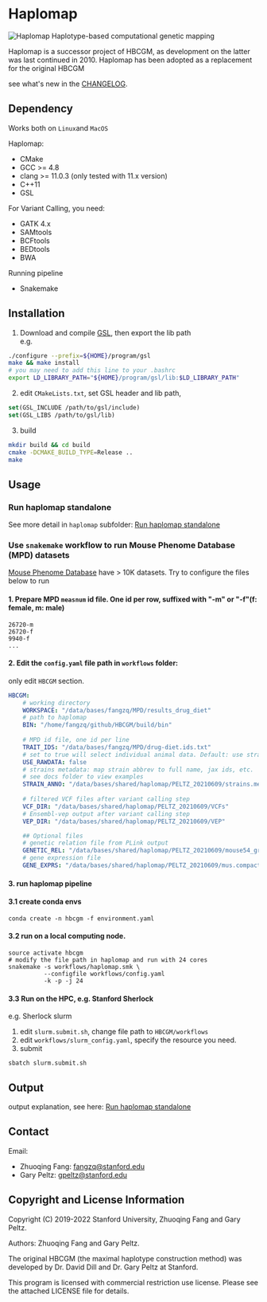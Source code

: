 
# Haplomap 
![Haplomap](https://github.com/zqfang/haplomap/workflows/Haplomap/badge.svg)
Haplotype-based computational genetic mapping 

Haplomap is a successor project of HBCGM, as development on the latter was last continued in 2010. Haplomap has been adopted as a replacement for the original HBCGM 

see what's new  in the [CHANGELOG](./haplomap/CHANGELOG.md).

## Dependency 
Works both on `Linux`and `MacOS`

Haplomap:
* CMake
* GCC >= 4.8
* clang >= 11.0.3 (only tested with 11.x version)
* C++11
* GSL

For Variant Calling, you need:
* GATK 4.x
* SAMtools
* BCFtools
* BEDtools
* BWA

Running pipeline
* Snakemake


## Installation

1. Download and compile [GSL](https://www.gnu.org/software/software.html), then export the lib path  
e.g.
```bash
./configure --prefix=${HOME}/program/gsl
make && make install
# you may need to add this line to your .bashrc 
export LD_LIBRARY_PATH="${HOME}/program/gsl/lib:$LD_LIBRARY_PATH"
```

2. edit `CMakeLists.txt`, set GSL header and lib path, 

```cmake
set(GSL_INCLUDE /path/to/gsl/include)
set(GSL_LIBS /path/to/gsl/lib)
```

3. build

```bash
mkdir build && cd build
cmake -DCMAKE_BUILD_TYPE=Release ..
make
```


## Usage  

### Run haplomap standalone
See more detail in ``haplomap`` subfolder: [Run haplomap standalone](haplomap/README.md)

### Use `snakemake` workflow to run Mouse Phenome Database (MPD) datasets

[Mouse Phenome Database](https://phenome.jax.org/) have > 10K datasets. Try to configure the files below to run
#### 1. Prepare MPD `measnum` id file. One id per row, suffixed with "-m" or "-f"(f: female, m: male)
```
26720-m
26720-f
9940-f
...
```

#### 2. Edit the `config.yaml` file path in `workflows` folder:

only edit `HBCGM` section.
```yaml
HBCGM:
    # working directory
    WORKSPACE: "/data/bases/fangzq/MPD/results_drug_diet"
    # path to haplomap
    BIN: "/home/fangzq/github/HBCGM/build/bin"
    
    # MPD id file, one id per line 
    TRAIT_IDS: "/data/bases/fangzq/MPD/drug-diet.ids.txt"
    # set to true will select individual animal data. Default: use strain means.   
    USE_RAWDATA: false 
    # strains metadata: map strain abbrev to full name, jax ids, etc. 
    # see docs folder to view examples
    STRAIN_ANNO: "/data/bases/shared/haplomap/PELTZ_20210609/strains.metadata.csv"
    
    # filtered VCF files after variant calling step 
    VCF_DIR: "/data/bases/shared/haplomap/PELTZ_20210609/VCFs"
    # Ensembl-vep output after variant calling step
    VEP_DIR: "/data/bases/shared/haplomap/PELTZ_20210609/VEP"

    ## Optional files
    # genetic relation file from PLink output
    GENETIC_REL: "/data/bases/shared/haplomap/PELTZ_20210609/mouse54_grm.rel"
    # gene expression file 
    GENE_EXPRS: "/data/bases/shared/haplomap/PELTZ_20210609/mus.compact.exprs.txt"
```

#### 3. run haplomap pipeline

#### 3.1 create conda envs
```shell
conda create -n hbcgm -f environment.yaml
```

#### 3.2 run on a local computing node.

```shell
source activate hbcgm
# modify the file path in haplomap and run with 24 cores
snakemake -s workflows/haplomap.smk \
          --configfile workflows/config.yaml 
          -k -p -j 24   
```
#### 3.3 Run on the HPC, e.g. Stanford Sherlock 

e.g. Sherlock slurm
1. edit `slurm.submit.sh`, change file path to `HBCGM/workflows`
2. edit `workflows/slurm_config.yaml`, specify the resource you need.
3. submit
```
sbatch slurm.submit.sh
```


## Output
output explanation, see here: [Run haplomap standalone](haplomap/README.md)

## Contact

Email: 
- Zhuoqing Fang: fangzq@stanford.edu
- Gary Peltz: gpeltz@stanford.edu

## Copyright and License Information
Copyright (C) 2019-2022 Stanford University, Zhuoqing Fang and Gary Peltz.

Authors: Zhuoqing Fang and Gary Peltz.

The original HBCGM (the maximal haplotype construction method) was developed by Dr. David Dill and Dr. Gary Peltz at Stanford.


This program is licensed with commercial restriction use license. Please see the attached LICENSE file for details.